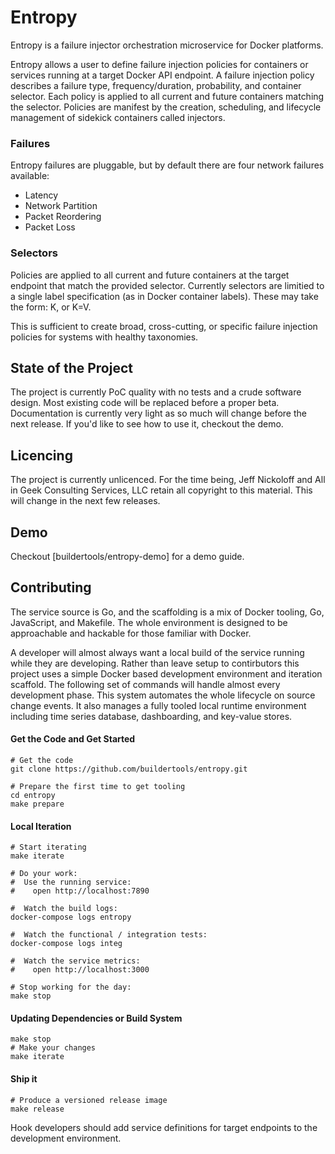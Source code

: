 # Entropy 

Entropy is a failure injector orchestration microservice for Docker platforms. 

Entropy allows a user to define failure injection policies for containers or services running at a target Docker API endpoint. A failure injection policy describes a failure type, frequency/duration, probability, and container selector. Each policy is applied to all current and future containers matching the selector. Policies are manifest by the creation, scheduling, and lifecycle management of sidekick containers called injectors.

### Failures

Entropy failures are pluggable, but by default there are four network failures available:

* Latency
* Network Partition
* Packet Reordering
* Packet Loss

### Selectors

Policies are applied to all current and future containers at the target endpoint that match the provided selector. Currently selectors are limitied to a single label specification (as in Docker container labels). These may take the form: K, or K=V.

This is sufficient to create broad, cross-cutting, or specific failure injection policies for systems with healthy taxonomies.

## State of the Project

The project is currently PoC quality with no tests and a crude software design. Most existing code will be replaced before a proper beta. Documentation is currently very light as so much will change before the next release. If you'd like to see how to use it, checkout the demo.

## Licencing

The project is currently unlicenced. For the time being, Jeff Nickoloff and All in Geek Consulting Services, LLC retain all copyright to this material. This will change in the next few releases.

## Demo

Checkout [buildertools/entropy-demo] for a demo guide.

## Contributing

The service source is Go, and the scaffolding is a mix of Docker tooling, Go, JavaScript, and Makefile. The whole environment is designed to be approachable and hackable for those familiar with Docker.

A developer will almost always want a local build of the service running while they are developing. Rather than leave setup to contirbutors this project uses a simple Docker based development environment and iteration scaffold. The following set of commands will handle almost every development phase. This system automates the whole lifecycle on source change events. It also manages a fully tooled local runtime environment including time series database, dashboarding, and key-value stores.

#### Get the Code and Get Started

    # Get the code
    git clone https://github.com/buildertools/entropy.git
    
    # Prepare the first time to get tooling
    cd entropy
    make prepare

#### Local Iteration

    # Start iterating
    make iterate
    
    # Do your work:
    #  Use the running service:
    #    open http://localhost:7890
    
    #  Watch the build logs:
    docker-compose logs entropy
    
    #  Watch the functional / integration tests:
    docker-compose logs integ
    
    #  Watch the service metrics:
    #    open http://localhost:3000
    
    # Stop working for the day:
    make stop

#### Updating Dependencies or Build System

    make stop
    # Make your changes
    make iterate

#### Ship it

    # Produce a versioned release image
    make release

Hook developers should add service definitions for target endpoints to the development environment.
